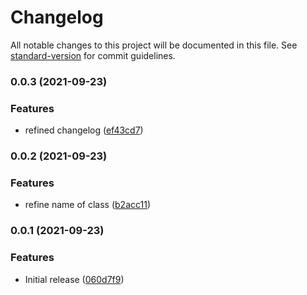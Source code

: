 # Changelog

All notable changes to this project will be documented in this file. See [standard-version](https://github.com/conventional-changelog/standard-version) for commit guidelines.

### 0.0.3 (2021-09-23)


### Features

* refined changelog ([ef43cd7](https://github.com/fabio7maia/webpack5-remote-types-plugin/commit/ef43cd7c2640dc649c6f4a9d325942bcd6af3b13))

### 0.0.2 (2021-09-23)

### Features

- refine name of class ([b2acc11](https://github.com/fabio7maia/webpack5-remote-types-plugin/commit/b2acc11014a5d88cea6249e1b470bdca44472e4d))

### 0.0.1 (2021-09-23)

### Features

- Initial release ([060d7f9](https://github.com/fabio7maia/webpack5-remote-types-plugin/commit/060d7f96986ea1d9babd659d3698931172f7a0ba))
